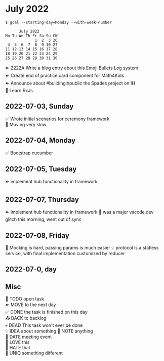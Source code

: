 July 2022
=========
 
    $ gcal --starting-day=Monday --with-week-number

          July 2022
    Mo Tu We Th Fr Sa Su CW
                 1  2  3 26
     4  5  6  7  8  9 10 27
    11 12 13 14 15 16 17 28
    18 19 20 21 22 23 24 29
    25 26 27 28 29 30 31 30

⏩ 2222A Write a blog entry about this Emoji Bullets Log system  
⏩ Create end of practice card component for Math4Kids  
⏩ Announce about #buildinginpublic the Spades project on IH  
🔲 Learn RxJs

2022-07-03, Sunday
------------------

✅ Wrote initial scenarios for ceremony framework  
🙁 Moving very slow  

2022-07-04, Monday
------------------

✅ Bootstrap cucumber  

2022-07-05, Tuesday
---------------------

⏩ implement hub functionality in framework

2022-07-07, Thursday
--------------------

⏩ implement hub functionality in framework
🙁 was a major vscode.dev glitch this morning, went out of sync

2022-07-08, Friday
------------------

📌 Mocking is hard, passing params is much easier
💡 protocol is a statless service, with final implementation customized by reducer

2022-07-0, day
--------------------



Misc
----

🔲 TODO open task  
⏩ MOVE to the next day  
✅ DONE the task is finished on this day  
📤 BACK to backlog  
💀 DEAD This task won't ever be done  
💡 IDEA about something
📌 NOTE anything  
📅 DATE meeting event  
🙂 LOVE this  
🙁 HATE that  
🦄 UNIQ something different  